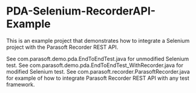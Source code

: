 # PDA-Selenium-RecorderAPI-Example
This is an example project that demonstrates how to integrate a Selenium project with the Parasoft Recorder REST API.

See com.parasoft.demo.pda.EndToEndTest.java for unmodified Selenium test.
See com.parasoft.demo.pda.EndToEndTest_WithRecorder.java for modified Selenium test.
See com.parasoft.recorder.ParasoftRecorder.java for example of how to integrate Parasoft Recorder REST API with any test framework.
